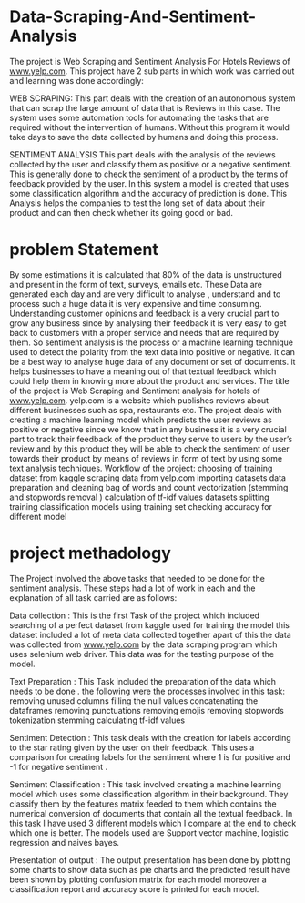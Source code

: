 # Data-Scraping-And-Sentiment-Analysis

The project is Web Scraping and Sentiment Analysis For Hotels Reviews of www.yelp.com. This project have 2 sub parts in which work was carried out and learning was done accordingly:

WEB SCRAPING: 
This  part deals with the creation of an autonomous system that can scrap the large amount of data that is Reviews in this case. The system uses some automation tools for automating the tasks that are required without the intervention of humans. Without this program it would take days to save the data collected by humans and doing this process.

SENTIMENT ANALYSIS
This part deals with the analysis of the reviews collected by the user and classify them as positive or a negative sentiment. This is generally done to check the sentiment of a product by the terms of feedback provided by the user. In this system a model is created that uses some classification algorithm and the accuracy of prediction is done. This Analysis helps the companies to test the long set of data about their product and can then check whether its going good or bad.

# problem Statement

By some estimations it is calculated that 80% of the data is unstructured and present in the form of text, surveys, emails etc. These Data are generated each day and are very difficult to analyse , understand and to process such a huge data it is very expensive and time consuming. Understanding customer opinions and feedback is a very crucial part to grow any business since by analysing their feedback it is very easy to get back to customers with a proper service and needs that are required by them. So sentiment analysis is the process or a machine learning technique used to detect the polarity from the text data into positive or negative. it can be a best way to analyse huge data of any document or set of documents. it helps businesses to have a meaning out of that textual feedback which could help them in knowing more about the product and services. The title of the project is Web Scraping and Sentiment analysis for hotels of ​ www.yelp.com​. yelp.com is a website which publishes reviews about different businesses such as spa,
restaurants etc. The project deals with creating a machine learning model which predicts the user reviews as positive or negative since we know that in any business it is a very crucial part to track their feedback of the product they serve to users by the user’s review and by this product they will be able to check the sentiment of user towards their product by means of reviews in form of text by using some text analysis techniques.
Workflow of the project:
choosing of training dataset from kaggle
scraping data from yelp.com
importing datasets
data preparation and cleaning
bag of words and count vectorization (stemming and stopwords removal )
calculation of tf-idf values
datasets splitting
training classification models using training set
checking accuracy for different model

# project methadology

The Project involved the above tasks that needed to be done for the sentiment analysis. These steps had a lot of work in each and the explanation of all task carried are as follows:

Data collection : This is the first Task of the project which included searching of a perfect dataset from kaggle used for training the model this dataset included a lot of meta data collected together apart of this the data was collected from www.yelp.com by the data scraping program which uses selenium web driver. This data was for the testing purpose of the model.

Text Preparation : This Task included the preparation of the data which needs to be done . the following were the processes involved in this task:
removing unused columns
filling the null values
concatenating the dataframes
removing punctuations
removing emojis
removing stopwords
tokenization
stemming
calculating tf-idf values

Sentiment Detection : This task deals with the creation for labels according to the star rating given by the user on their feedback.  This uses a comparison for creating labels for the sentiment where 1 is for positive and -1 for negative sentiment .

 Sentiment Classification : This task involved creating a machine learning model which uses some classification algorithm in their background. They classify them by the features matrix feeded to them which contains the numerical conversion of documents that contain all the textual feedback. In this task I have used 3 different models which I compare at the end to check which one is better. The models used are Support vector machine, logistic regression and naives bayes.

Presentation of output : The output presentation has been done by plotting some charts to show data such as pie charts and the predicted result have been shown by plotting  confusion matrix for each model moreover a classification report and accuracy score is printed for each model.

